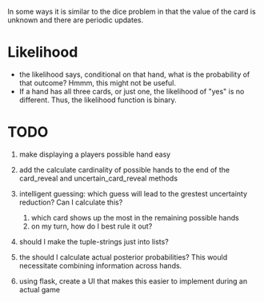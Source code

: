 In some ways it is similar to the dice problem in that the value of the card is unknown and there are periodic updates.

# Likelihood 
* the likelihood says, conditional on that hand, what is the probability of that outcome? Hmmm, this might not be useful.
* If a hand has all three cards, or just one, the likelihood of "yes" is no different. Thus, the likelihood function is binary.


# TODO
1. make displaying a players possible hand easy
2. add the calculate cardinality of possible hands to the end of the card_reveal and uncertain_card_reveal methods

1. intelligent guessing: which guess will lead to the grestest uncertainty reduction? Can I calculate this?
    1. which card shows up the most in the remaining possible hands
    2. on my turn, how do I best rule it out?
2. should I make the tuple-strings just into lists?
3. the should I calculate actual posterior probabilities? This would necessitate combining information across hands.
4. using flask, create a UI that makes this easier to implement during an actual game